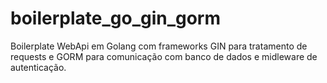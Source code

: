 # boilerplate_go_gin_gorm
Boilerplate WebApi em Golang com frameworks GIN para tratamento de requests e GORM para comunicação com banco de dados e midleware de autenticação.
